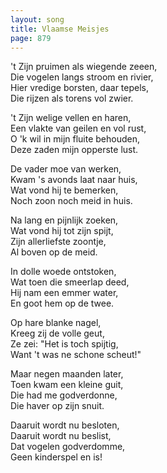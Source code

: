 ```yaml
---
layout: song
title: Vlaamse Meisjes
page: 879
---
```


't Zijn pruimen als wiegende zeeen,  
Die vogelen langs stroom en rivier,  
Hier vredige borsten, daar tepels,  
Die rijzen als torens vol zwier.  

't Zijn welige vellen en haren,  
Een vlakte van geilen en vol rust,  
O 'k wil in mijn fluite behouden,  
Deze zaden mijn opperste lust.  

De vader moe van werken,  
Kwam 's avonds laat naar huis,  
Wat vond hij te bemerken,  
Noch zoon noch meid in huis.  

Na lang en pijnlijk zoeken,  
Wat vond hij tot zijn spijt,  
Zijn allerliefste zoontje,  
Al boven op de meid.  

In dolle woede ontstoken,  
Wat toen die smeerlap deed,  
Hij nam een emmer water,  
En goot hem op de twee.  

Op hare blanke nagel,  
Kreeg zij de volle geut,  
Ze zei: "Het is toch spijtig,  
Want 't was ne schone scheut!"  

Maar negen maanden later,  
Toen kwam een kleine guit,  
Die had me godverdonne,  
Die haver op zijn snuit.  

Daaruit wordt nu besloten,  
Daaruit wordt nu beslist,  
Dat vogelen godverdomme,  
Geen kinderspel en is!  

